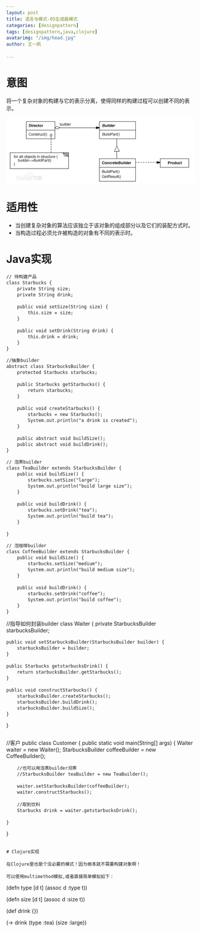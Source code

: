 ```yaml
---
layout: post
title: 语言与模式-05生成器模式
categories: [designpattern]
tags: [designpattern,java,clojure]
avatarimg: "/img/head.jpg"
author: 王一帆

---
```

# 意图

将一个复杂对象的构建与它的表示分离，使得同样的构建过程可以创建不同的表示。

![](/assets/designpattern/builder.jpg)

# 适用性

- 当创建复杂对象的算法应该独立于该对象的组成部分以及它们的装配方式时。
- 当构造过程必须允许被构造的对象有不同的表示时。

# Java实现

```
// 待构建产品
class Starbucks {
    private String size;
    private String drink;

    public void setSize(String size) {
        this.size = size;
    }

    public void setDrink(String drink) {
        this.drink = drink;
    }
}
```

```
//抽象builder
abstract class StarbucksBuilder {
    protected Starbucks starbucks;

    public Starbucks getStarbucks() {
        return starbucks;
    }

    public void createStarbucks() {
        starbucks = new Starbucks();
        System.out.println("a drink is created");
    }

    public abstract void buildSize();
    public abstract void buildDrink();
}
```

<!-- more -->

```
// 泡茶builder
class TeaBuilder extends StarbucksBuilder {
    public void buildSize() {
        starbucks.setSize("large");
        System.out.println("build large size");
    }

    public void buildDrink() {
        starbucks.setDrink("tea");
        System.out.println("build tea");
    }

}
```

```
// 泡咖啡builder
class CoffeeBuilder extends StarbucksBuilder {
    public void buildSize() {
        starbucks.setSize("medium");
        System.out.println("build medium size");
    }

    public void buildDrink() {
        starbucks.setDrink("coffee");
        System.out.println("build coffee");
    }
}
```

//指导如何封装builder
class Waiter {
    private StarbucksBuilder starbucksBuilder;

    public void setStarbucksBuilder(StarbucksBuilder builder) {
        starbucksBuilder = builder;
    }

    public Starbucks getstarbucksDrink() {
        return starbucksBuilder.getStarbucks();
    }

    public void constructStarbucks() {
        starbucksBuilder.createStarbucks();
        starbucksBuilder.buildDrink();
        starbucksBuilder.buildSize();
    }
}
```

```
//客户
public class Customer {
    public static void main(String[] args) {
        Waiter waiter = new Waiter();
        StarbucksBuilder coffeeBuilder = new CoffeeBuilder();

        //也可以用泡茶builder沏茶
        //StarbucksBuilder teaBuilder = new TeaBuilder();

        waiter.setStarbucksBuilder(coffeeBuilder);
        waiter.constructStarbucks();

        //取到饮料
        Starbucks drink = waiter.getstarbucksDrink();

    }
}
```

# Clojure实现

在Clojure里也是个没必要的模式！因为根本就不需要构建对象啊！

可以使用multimethod模拟,或者直接简单模拟如下：

```
(defn type [d t]
  (assoc d :type t))

(defn size [d t]
  (assoc d :size t))

(def drink {})

(-> drink (type :tea) (size :large))
```
